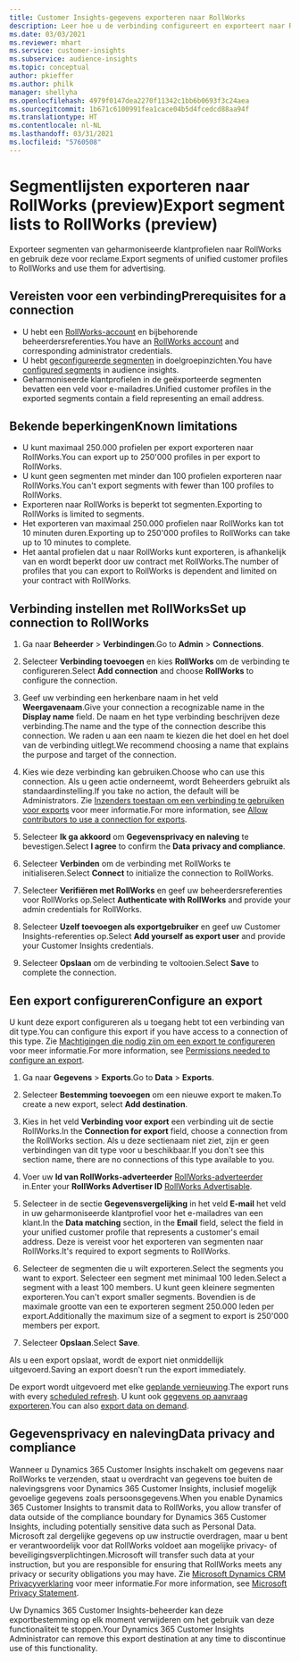 ```yaml
---
title: Customer Insights-gegevens exporteren naar RollWorks
description: Leer hoe u de verbinding configureert en exporteert naar RollWorks.
ms.date: 03/03/2021
ms.reviewer: mhart
ms.service: customer-insights
ms.subservice: audience-insights
ms.topic: conceptual
author: pkieffer
ms.author: philk
manager: shellyha
ms.openlocfilehash: 4979f0147dea2270f11342c1bb6b0693f3c24aea
ms.sourcegitcommit: 1b671c6100991fea1cace04b5d4fcedcd88aa94f
ms.translationtype: HT
ms.contentlocale: nl-NL
ms.lasthandoff: 03/31/2021
ms.locfileid: "5760508"
---
```

# <a name="export-segment-lists-to-rollworks-preview"></a><span data-ttu-id="61e2e-103">Segmentlijsten exporteren naar RollWorks (preview)</span><span class="sxs-lookup"><span data-stu-id="61e2e-103">Export segment lists to RollWorks (preview)</span></span>

<span data-ttu-id="61e2e-104">Exporteer segmenten van geharmoniseerde klantprofielen naar RollWorks en gebruik deze voor reclame.</span><span class="sxs-lookup"><span data-stu-id="61e2e-104">Export segments of unified customer profiles to RollWorks and use them for advertising.</span></span> 

## <a name="prerequisites-for-a-connection"></a><span data-ttu-id="61e2e-105">Vereisten voor een verbinding</span><span class="sxs-lookup"><span data-stu-id="61e2e-105">Prerequisites for a connection</span></span>

-   <span data-ttu-id="61e2e-106">U hebt een [RollWorks-account](https://www.rollworks.com/) en bijbehorende beheerdersreferenties.</span><span class="sxs-lookup"><span data-stu-id="61e2e-106">You have an [RollWorks account](https://www.rollworks.com/) and corresponding administrator credentials.</span></span>
-   <span data-ttu-id="61e2e-107">U hebt [geconfigureerde segmenten](segments.md) in doelgroepinzichten.</span><span class="sxs-lookup"><span data-stu-id="61e2e-107">You have [configured segments](segments.md) in audience insights.</span></span>
-   <span data-ttu-id="61e2e-108">Geharmoniseerde klantprofielen in de geëxporteerde segmenten bevatten een veld voor e-mailadres.</span><span class="sxs-lookup"><span data-stu-id="61e2e-108">Unified customer profiles in the exported segments contain a field representing an email address.</span></span>

## <a name="known-limitations"></a><span data-ttu-id="61e2e-109">Bekende beperkingen</span><span class="sxs-lookup"><span data-stu-id="61e2e-109">Known limitations</span></span>

- <span data-ttu-id="61e2e-110">U kunt maximaal 250.000 profielen per export exporteren naar RollWorks.</span><span class="sxs-lookup"><span data-stu-id="61e2e-110">You can export up to 250'000 profiles in per export to RollWorks.</span></span>
- <span data-ttu-id="61e2e-111">U kunt geen segmenten met minder dan 100 profielen exporteren naar RollWorks.</span><span class="sxs-lookup"><span data-stu-id="61e2e-111">You can't export segments with fewer than 100 profiles to RollWorks.</span></span> 
- <span data-ttu-id="61e2e-112">Exporteren naar RollWorks is beperkt tot segmenten.</span><span class="sxs-lookup"><span data-stu-id="61e2e-112">Exporting to RollWorks is limited to segments.</span></span>
- <span data-ttu-id="61e2e-113">Het exporteren van maximaal 250.000 profielen naar RollWorks kan tot 10 minuten duren.</span><span class="sxs-lookup"><span data-stu-id="61e2e-113">Exporting up to 250'000 profiles to RollWorks can take up to 10 minutes to complete.</span></span> 
- <span data-ttu-id="61e2e-114">Het aantal profielen dat u naar RollWorks kunt exporteren, is afhankelijk van en wordt beperkt door uw contract met RollWorks.</span><span class="sxs-lookup"><span data-stu-id="61e2e-114">The number of profiles that you can export to RollWorks is dependent and limited on your contract with RollWorks.</span></span>

## <a name="set-up-connection-to-rollworks"></a><span data-ttu-id="61e2e-115">Verbinding instellen met RollWorks</span><span class="sxs-lookup"><span data-stu-id="61e2e-115">Set up connection to RollWorks</span></span>

1. <span data-ttu-id="61e2e-116">Ga naar **Beheerder** > **Verbindingen**.</span><span class="sxs-lookup"><span data-stu-id="61e2e-116">Go to **Admin** > **Connections**.</span></span>

1. <span data-ttu-id="61e2e-117">Selecteer **Verbinding toevoegen** en kies **RollWorks** om de verbinding te configureren.</span><span class="sxs-lookup"><span data-stu-id="61e2e-117">Select **Add connection** and choose **RollWorks** to configure the connection.</span></span>

1. <span data-ttu-id="61e2e-118">Geef uw verbinding een herkenbare naam in het veld **Weergavenaam**.</span><span class="sxs-lookup"><span data-stu-id="61e2e-118">Give your connection a recognizable name in the **Display name** field.</span></span> <span data-ttu-id="61e2e-119">De naam en het type verbinding beschrijven deze verbinding.</span><span class="sxs-lookup"><span data-stu-id="61e2e-119">The name and the type of the connection describe this connection.</span></span> <span data-ttu-id="61e2e-120">We raden u aan een naam te kiezen die het doel en het doel van de verbinding uitlegt.</span><span class="sxs-lookup"><span data-stu-id="61e2e-120">We recommend choosing a name that explains the purpose and target of the connection.</span></span>

1. <span data-ttu-id="61e2e-121">Kies wie deze verbinding kan gebruiken.</span><span class="sxs-lookup"><span data-stu-id="61e2e-121">Choose who can use this connection.</span></span> <span data-ttu-id="61e2e-122">Als u geen actie onderneemt, wordt Beheerders gebruikt als standaardinstelling.</span><span class="sxs-lookup"><span data-stu-id="61e2e-122">If you take no action, the default will be Administrators.</span></span> <span data-ttu-id="61e2e-123">Zie [Inzenders toestaan om een verbinding te gebruiken voor exports](connections.md#allow-contributors-to-use-a-connection-for-exports) voor meer informatie.</span><span class="sxs-lookup"><span data-stu-id="61e2e-123">For more information, see [Allow contributors to use a connection for exports](connections.md#allow-contributors-to-use-a-connection-for-exports).</span></span>

1. <span data-ttu-id="61e2e-124">Selecteer **Ik ga akkoord** om **Gegevensprivacy en naleving** te bevestigen.</span><span class="sxs-lookup"><span data-stu-id="61e2e-124">Select **I agree** to confirm the **Data privacy and compliance**.</span></span>

1. <span data-ttu-id="61e2e-125">Selecteer **Verbinden** om de verbinding met RollWorks te initialiseren.</span><span class="sxs-lookup"><span data-stu-id="61e2e-125">Select **Connect** to initialize the connection to RollWorks.</span></span>

1. <span data-ttu-id="61e2e-126">Selecteer **Verifiëren met RollWorks** en geef uw beheerdersreferenties voor RollWorks op.</span><span class="sxs-lookup"><span data-stu-id="61e2e-126">Select **Authenticate with RollWorks** and provide your admin credentials for RollWorks.</span></span>

1. <span data-ttu-id="61e2e-127">Selecteer **Uzelf toevoegen als exportgebruiker** en geef uw Customer Insights-referenties op.</span><span class="sxs-lookup"><span data-stu-id="61e2e-127">Select **Add yourself as export user** and provide your Customer Insights credentials.</span></span>

1. <span data-ttu-id="61e2e-128">Selecteer **Opslaan** om de verbinding te voltooien.</span><span class="sxs-lookup"><span data-stu-id="61e2e-128">Select **Save** to complete the connection.</span></span>

## <a name="configure-an-export"></a><span data-ttu-id="61e2e-129">Een export configureren</span><span class="sxs-lookup"><span data-stu-id="61e2e-129">Configure an export</span></span>

<span data-ttu-id="61e2e-130">U kunt deze export configureren als u toegang hebt tot een verbinding van dit type.</span><span class="sxs-lookup"><span data-stu-id="61e2e-130">You can configure this export if you have access to a connection of this type.</span></span> <span data-ttu-id="61e2e-131">Zie [Machtigingen die nodig zijn om een export te configureren](export-destinations.md#set-up-a-new-export) voor meer informatie.</span><span class="sxs-lookup"><span data-stu-id="61e2e-131">For more information, see [Permissions needed to configure an export](export-destinations.md#set-up-a-new-export).</span></span>

1. <span data-ttu-id="61e2e-132">Ga naar **Gegevens** > **Exports**.</span><span class="sxs-lookup"><span data-stu-id="61e2e-132">Go to **Data** > **Exports**.</span></span>

1. <span data-ttu-id="61e2e-133">Selecteer **Bestemming toevoegen** om een nieuwe export te maken.</span><span class="sxs-lookup"><span data-stu-id="61e2e-133">To create a new export, select **Add destination**.</span></span>

1. <span data-ttu-id="61e2e-134">Kies in het veld **Verbinding voor export** een verbinding uit de sectie RollWorks.</span><span class="sxs-lookup"><span data-stu-id="61e2e-134">In the **Connection for export** field, choose a connection from the RollWorks section.</span></span> <span data-ttu-id="61e2e-135">Als u deze sectienaam niet ziet, zijn er geen verbindingen van dit type voor u beschikbaar.</span><span class="sxs-lookup"><span data-stu-id="61e2e-135">If you don't see this section name, there are no connections of this type available to you.</span></span>

1. <span data-ttu-id="61e2e-136">Voer uw **Id van RollWorks-adverteerder** [RollWorks-adverteerder](https://help.adroll.com/hc/articles/212011838-Advertiser-Profiles) in.</span><span class="sxs-lookup"><span data-stu-id="61e2e-136">Enter your **RollWorks Advertiser ID** [RollWorks Advertisable](https://help.adroll.com/hc/articles/212011838-Advertiser-Profiles).</span></span>

3. <span data-ttu-id="61e2e-137">Selecteer in de sectie **Gegevensvergelijking** in het veld **E-mail** het veld in uw geharmoniseerde klantprofiel voor het e-mailadres van een klant.</span><span class="sxs-lookup"><span data-stu-id="61e2e-137">In the **Data matching** section, in the **Email** field, select the field in your unified customer profile that represents a customer's email address.</span></span> <span data-ttu-id="61e2e-138">Deze is vereist voor het exporteren van segmenten naar RollWorks.</span><span class="sxs-lookup"><span data-stu-id="61e2e-138">It's required to export segments to RollWorks.</span></span>

1. <span data-ttu-id="61e2e-139">Selecteer de segmenten die u wilt exporteren.</span><span class="sxs-lookup"><span data-stu-id="61e2e-139">Select the segments you want to export.</span></span> <span data-ttu-id="61e2e-140">Selecteer een segment met minimaal 100 leden.</span><span class="sxs-lookup"><span data-stu-id="61e2e-140">Select a segment with a least 100 members.</span></span> <span data-ttu-id="61e2e-141">U kunt geen kleinere segmenten exporteren.</span><span class="sxs-lookup"><span data-stu-id="61e2e-141">You can't export smaller segments.</span></span> <span data-ttu-id="61e2e-142">Bovendien is de maximale grootte van een te exporteren segment 250.000 leden per export.</span><span class="sxs-lookup"><span data-stu-id="61e2e-142">Additionally the maximum size of a segment to export is 250'000 members per export.</span></span> 

1. <span data-ttu-id="61e2e-143">Selecteer **Opslaan**.</span><span class="sxs-lookup"><span data-stu-id="61e2e-143">Select **Save**.</span></span>

<span data-ttu-id="61e2e-144">Als u een export opslaat, wordt de export niet onmiddellijk uitgevoerd.</span><span class="sxs-lookup"><span data-stu-id="61e2e-144">Saving an export doesn't run the export immediately.</span></span>

<span data-ttu-id="61e2e-145">De export wordt uitgevoerd met elke [geplande vernieuwing](system.md#schedule-tab).</span><span class="sxs-lookup"><span data-stu-id="61e2e-145">The export runs with every [scheduled refresh](system.md#schedule-tab).</span></span> <span data-ttu-id="61e2e-146">U kunt ook [gegevens op aanvraag exporteren](export-destinations.md#run-exports-on-demand).</span><span class="sxs-lookup"><span data-stu-id="61e2e-146">You can also [export data on demand](export-destinations.md#run-exports-on-demand).</span></span> 


## <a name="data-privacy-and-compliance"></a><span data-ttu-id="61e2e-147">Gegevensprivacy en naleving</span><span class="sxs-lookup"><span data-stu-id="61e2e-147">Data privacy and compliance</span></span>

<span data-ttu-id="61e2e-148">Wanneer u Dynamics 365 Customer Insights inschakelt om gegevens naar RollWorks te verzenden, staat u overdracht van gegevens toe buiten de nalevingsgrens voor Dynamics 365 Customer Insights, inclusief mogelijk gevoelige gegevens zoals persoonsgegevens.</span><span class="sxs-lookup"><span data-stu-id="61e2e-148">When you enable Dynamics 365 Customer Insights to transmit data to RollWorks, you allow transfer of data outside of the compliance boundary for Dynamics 365 Customer Insights, including potentially sensitive data such as Personal Data.</span></span> <span data-ttu-id="61e2e-149">Microsoft zal dergelijke gegevens op uw instructie overdragen, maar u bent er verantwoordelijk voor dat RollWorks voldoet aan mogelijke privacy- of beveiligingsverplichtingen.</span><span class="sxs-lookup"><span data-stu-id="61e2e-149">Microsoft will transfer such data at your instruction, but you are responsible for ensuring that RollWorks meets any privacy or security obligations you may have.</span></span> <span data-ttu-id="61e2e-150">Zie [Microsoft Dynamics CRM Privacyverklaring](https://go.microsoft.com/fwlink/?linkid=396732) voor meer informatie.</span><span class="sxs-lookup"><span data-stu-id="61e2e-150">For more information, see [Microsoft Privacy Statement](https://go.microsoft.com/fwlink/?linkid=396732).</span></span>

<span data-ttu-id="61e2e-151">Uw Dynamics 365 Customer Insights-beheerder kan deze exportbestemming op elk moment verwijderen om het gebruik van deze functionaliteit te stoppen.</span><span class="sxs-lookup"><span data-stu-id="61e2e-151">Your Dynamics 365 Customer Insights Administrator can remove this export destination at any time to discontinue use of this functionality.</span></span>
